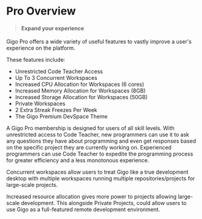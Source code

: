 # Pro Overview
>#### Expand your experience


Gigo Pro offers a wide variety of useful features to vastly improve a user's experience on the platform.

These features include:
- Unrestricted Code Teacher Access
- Up To 3 Concurrent Workspaces
- Increased CPU Allocation for Workspaces (6 cores)
- Increased Memory Allocation for Workspaces (8GB)
- Increased Storage Allocation for Workspaces (50GB)
- Private Workspaces
- 2 Extra Streak Freezes Per Week
- The Gigo Premium DevSpace Theme

A Gigo Pro membership is designed for users of all skill levels.  With unrestricted access to Code Teacher, new programmers can use it to ask any questions they have about programming and even get responses based on the specific project they are currently working on. Experienced programmers can use Code Teacher to expedite the programming process for greater efficiency and a less monotonous experience.


Concurrent workspaces allow users to treat Gigo like a true development desktop with multiple workspaces running multiple repositories/projects for large-scale projects.

Increased resource allocation gives more power to projects allowing large-scale development. This alongside Private Projects, could allow users to use Gigo as a full-featured remote development environment.




